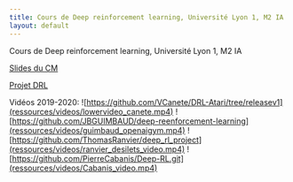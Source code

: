 ```yaml
---
title: Cours de Deep reinforcement learning, Université Lyon 1, M2 IA
layout: default
---
```

Cours de Deep reinforcement learning, Université Lyon 1, M2 IA

<a href="ressources/M2IA_course_2019_2020.pdf">Slides du CM</a>

<a href="ressources/TP_DRL_2019_2020.pdf">Projet DRL</a>


Vidéos 2019-2020:
![https://github.com/VCanete/DRL-Atari/tree/releasev1](ressources/videos/lowervideo_canete.mp4)
![https://github.com/JBGUIMBAUD/deep-reenforcement-learning](ressources/videos/guimbaud_openaigym.mp4)
![https://github.com/ThomasRanvier/deep_rl_project](ressources/videos/ranvier_desilets_video.mp4)
![https://github.com/PierreCabanis/Deep-RL.git](ressources/videos/Cabanis_video.mp4)





